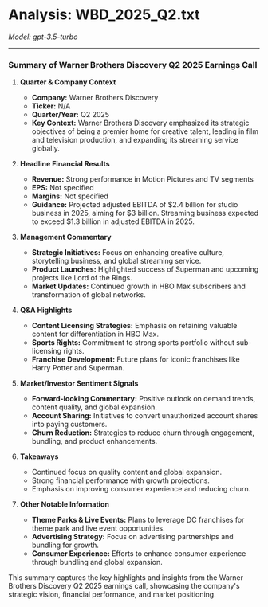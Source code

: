 # Analysis: WBD_2025_Q2.txt

*Model: gpt-3.5-turbo*

---

### Summary of Warner Brothers Discovery Q2 2025 Earnings Call

1. **Quarter & Company Context**
   - **Company:** Warner Brothers Discovery
   - **Ticker:** N/A
   - **Quarter/Year:** Q2 2025
   - **Key Context:** Warner Brothers Discovery emphasized its strategic objectives of being a premier home for creative talent, leading in film and television production, and expanding its streaming service globally.

2. **Headline Financial Results**
   - **Revenue:** Strong performance in Motion Pictures and TV segments
   - **EPS:** Not specified
   - **Margins:** Not specified
   - **Guidance:** Projected adjusted EBITDA of $2.4 billion for studio business in 2025, aiming for $3 billion. Streaming business expected to exceed $1.3 billion in adjusted EBITDA in 2025.

3. **Management Commentary**
   - **Strategic Initiatives:** Focus on enhancing creative culture, storytelling business, and global streaming service.
   - **Product Launches:** Highlighted success of Superman and upcoming projects like Lord of the Rings.
   - **Market Updates:** Continued growth in HBO Max subscribers and transformation of global networks.

4. **Q&A Highlights**
   - **Content Licensing Strategies:** Emphasis on retaining valuable content for differentiation in HBO Max.
   - **Sports Rights:** Commitment to strong sports portfolio without sub-licensing rights.
   - **Franchise Development:** Future plans for iconic franchises like Harry Potter and Superman.

5. **Market/Investor Sentiment Signals**
   - **Forward-looking Commentary:** Positive outlook on demand trends, content quality, and global expansion.
   - **Account Sharing:** Initiatives to convert unauthorized account shares into paying customers.
   - **Churn Reduction:** Strategies to reduce churn through engagement, bundling, and product enhancements.

6. **Takeaways**
   - Continued focus on quality content and global expansion.
   - Strong financial performance with growth projections.
   - Emphasis on improving consumer experience and reducing churn.

7. **Other Notable Information**
   - **Theme Parks & Live Events:** Plans to leverage DC franchises for theme park and live event opportunities.
   - **Advertising Strategy:** Focus on advertising partnerships and bundling for growth.
   - **Consumer Experience:** Efforts to enhance consumer experience through bundling and global expansion.

This summary captures the key highlights and insights from the Warner Brothers Discovery Q2 2025 earnings call, showcasing the company's strategic vision, financial performance, and market positioning.